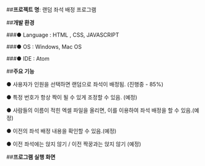 ##**프로젝트 명**: 랜덤 좌석 배정 프로그램

 

##**개발 환경**

###● Language : HTML , CSS, JAVASCRIPT

###● OS : Windows, Mac OS

###● IDE : Atom

 

##**주요 기능**

● 사용자가 인원을 선택하면 랜덤으로 좌석이 배정됨. (진행중 - 85%)

● 특정 번호가 항상 짝이 될 수 있게 조정할 수 있음. (예정)

● 사람들의 이름이 적힌 엑셀 파일을 올리면, 이를 이용하여 좌석 배정을 할 수 있음.(예정) 

● 이전의 좌석 배정 내용을 확인할 수 있음.(예정) 

● 이전 좌석에는 앉지 않기 / 이전 짝꿍과는 앉지 않기 (예정)

 

##**프로그램 실행 화면**

 


